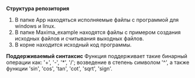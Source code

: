 **Структура репозитория**
1. В папке App находяться исполняемые файлы с программой для windows и linux.
2. В папке Maxima_example находятся файлы с примером создания исходных файлов и считывания выходных файлов.
3. В корне находится исходный код программы.

**Поддерживаемый синтаксис**
Функция поддерживает такие бинарный операции как: '+', '-', '*', '/'; возведение в степень символом '^', а также функции 'sin', 'cos', 'tan', 'cot', 'sqrt', 'sign'. 
